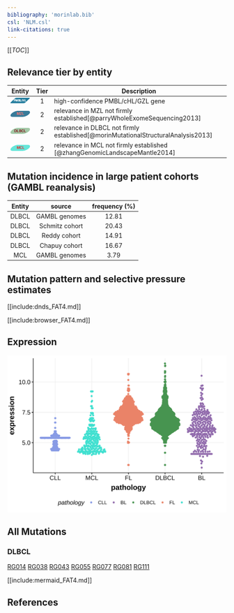 ```yaml
---
bibliography: 'morinlab.bib'
csl: 'NLM.csl'
link-citations: true
---
```

[[_TOC_]]


## Relevance tier by entity

|Entity|Tier|Description                              |
|:------:|:----:|-----------------------------------------|
|![PMBL](images/icons/PMBL_tier1.png)|1|high-confidence PMBL/cHL/GZL gene|
|![MZL](images/icons/MZL_tier2.png)|2|relevance in MZL not firmly established[@parryWholeExomeSequencing2013]|
|![DLBCL](images/icons/DLBCL_tier2.png) |2   |relevance in DLBCL not firmly established[@morinMutationalStructuralAnalysis2013]|
|![MCL](images/icons/MCL_tier2.png)   |2   |relevance in MCL not firmly established  [@zhangGenomicLandscapeMantle2014]|

## Mutation incidence in large patient cohorts (GAMBL reanalysis)

|Entity|source        |frequency (%)|
|:------:|:--------------:|:-------------:|
|DLBCL |GAMBL genomes |12.81        |
|DLBCL |Schmitz cohort|20.43        |
|DLBCL |Reddy cohort  |14.91        |
|DLBCL |Chapuy cohort |16.67        |
|MCL   |GAMBL genomes | 3.79        |

## Mutation pattern and selective pressure estimates

[[include:dnds_FAT4.md]]




[[include:browser_FAT4.md]]

## Expression
![](images/gene_expression/FAT4_by_pathology.svg)
<!-- ORIGIN: morinMutationalStructuralAnalysis2013 -->
<!-- DLBCL: morinMutationalStructuralAnalysis2013 -->
<!-- MCL: zhangGenomicLandscapeMantle2014 -->
<!-- MZL: parryWholeExomeSequencing2013 -->

## All Mutations

### DLBCL

[RG014](https://www.bcgsc.ca/downloads/morinlab/GAMBL/Morin_2013/RG014.html)
[RG038](https://www.bcgsc.ca/downloads/morinlab/GAMBL/Morin_2013/RG038.html)
[RG043](https://www.bcgsc.ca/downloads/morinlab/GAMBL/Morin_2013/RG043.html)
[RG055](https://www.bcgsc.ca/downloads/morinlab/GAMBL/Morin_2013/RG055.html)
[RG077](https://www.bcgsc.ca/downloads/morinlab/GAMBL/Morin_2013/RG077.html)
[RG081](https://www.bcgsc.ca/downloads/morinlab/GAMBL/Morin_2013/RG081.html)
[RG111](https://www.bcgsc.ca/downloads/morinlab/GAMBL/Morin_2013/RG111.html)

[[include:mermaid_FAT4.md]]

## References
